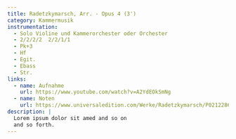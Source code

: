 ```yaml
---
title: Radetzkymarsch, Arr. - Opus 4 (3')
category: Kammermusik
instrumentation:
  - Solo Violine und Kammerorchester oder Orchester
  - 2/2/2/2  2/2/1/1
  - Pk+3
  - Hf
  - Egit.
  - Ebass
  - Str.
links:
  - name: Aufnahme
    url: https://www.youtube.com/watch?v=A2YdEOkSmNg
  - name: Noten
    url: https://www.universaledition.com/Werke/Radetzkymarsch/P0212286
description: |
  Lorem ipsum dolor sit amed and so on
  and so forth.
---
```

